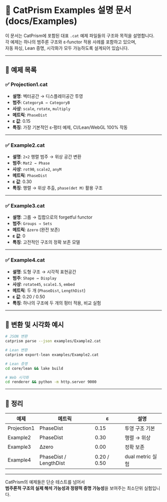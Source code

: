 # 🧪 CatPrism Examples 설명 문서 (docs/Examples)

이 문서는 CatPrism에 포함된 대표 `.cat` 예제 파일들의 구조와 목적을 설명합니다.  
각 예제는 하나의 범주론 구조와 ε‑functor 적용 사례를 포함하고 있으며,  
자동 파싱, Lean 증명, 시각화가 모두 가능하도록 설계되어 있습니다.

---

## 📂 예제 목록

### ✅ Projection1.cat
- **설명**: 벡터공간 → 디스플레이공간 투영
- **범주**: `CategoryA → CategoryB`
- **사상**: `scale`, `rotate`, `multiply`
- **메트릭**: `PhaseDist`
- **ε 값**: 0.15
- **특징**: 가장 기본적인 ε‑펑터 예제, CI/Lean/WebGL 100% 작동

---

### ✅ Example2.cat
- **설명**: `2×2` 행렬 범주 → 위상 공간 변환
- **범주**: `Mat2 → Phase`
- **사상**: `rot90`, `scale2`, `anyM`
- **메트릭**: `PhaseDist`
- **ε 값**: 0.30
- **특징**: 행렬 → 위상 추출, `phase(det M)` 활용 구조

---

### ✅ Example3.cat
- **설명**: 그룹 → 집합으로의 forgetful functor
- **범주**: `Groups → Sets`
- **메트릭**: `Δzero` (완전 보존)
- **ε 값**: 0
- **특징**: 고전적인 구조의 정확 보존 모델

---

### ✅ Example4.cat
- **설명**: 도형 구조 → 시각적 표현공간
- **범주**: `Shape → Display`
- **사상**: `rotate45`, `scale1.5`, `embed`
- **메트릭**: 두 개 (`PhaseDist`, `LengthDist`)
- **ε 값**: 0.20 / 0.50
- **특징**: 하나의 구조에 두 개의 펑터 적용, 비교 실험

---

## 🔧 변환 및 시각화 예시

```bash
# JSON 변환
catprism parse --json examples/Example2.cat

# Lean 변환
catprism export-lean examples/Example2.cat

# Lean 증명
cd core/lean && lake build

# Web 시각화
cd renderer && python -m http.server 9000
```

---

## 📘 정리

| 예제 | 메트릭 | ε | 설명 |
|------|--------|----|------|
| Projection1 | PhaseDist | 0.15 | 투영 구조 기본 |
| Example2    | PhaseDist | 0.30 | 행렬 → 위상 |
| Example3    | Δzero     | 0.00 | 정확 보존 |
| Example4    | PhaseDist / LengthDist | 0.20 / 0.50 | dual metric 실험 |

---

CatPrism의 예제들은 단순 테스트를 넘어서  
**범주론적 구조의 실제 해석 가능성과 정량적 증명 가능성**을 보여주는 최소단위 실험입니다.
